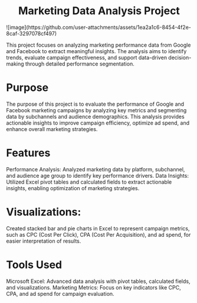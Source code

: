 <h1 align="center"> Marketing Data Analysis Project </h1>
![image](https://github.com/user-attachments/assets/1ea2a1c6-8454-4f2e-8caf-3297078cf497)

This project focuses on analyzing marketing performance data from Google and Facebook to extract meaningful insights.
The analysis aims to identify trends, evaluate campaign effectiveness, and support data-driven decision-making
through detailed performance segmentation.

# Purpose
The purpose of this project is to evaluate the performance of Google and Facebook marketing campaigns by
analyzing key metrics and segmenting data by subchannels and audience demographics.
This analysis provides actionable insights to improve campaign efficiency,
optimize ad spend, and enhance overall marketing strategies.

# Features
Performance Analysis: Analyzed marketing data by platform, subchannel, and audience age group to identify key performance drivers.
Data Insights: Utilized Excel pivot tables and calculated fields to extract actionable insights,
enabling optimization of marketing strategies.

# Visualizations:
Created stacked bar and pie charts in Excel to represent campaign metrics,
such as CPC (Cost Per Click), CPA (Cost Per Acquisition), and ad spend, for easier interpretation of results.

# Tools Used
Microsoft Excel: Advanced data analysis with pivot tables, calculated fields, and visualizations.
Marketing Metrics: Focus on key indicators like CPC, CPA, and ad spend for campaign evaluation.

